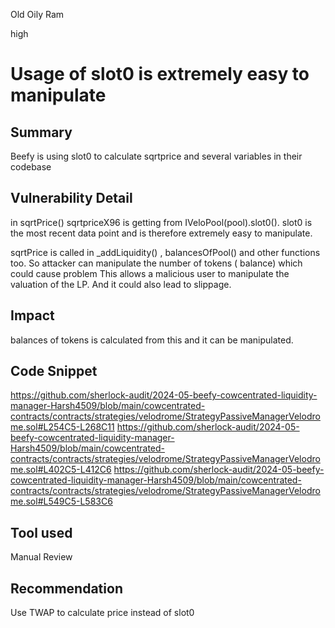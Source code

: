 Old Oily Ram

high

# Usage of slot0 is extremely easy to manipulate

## Summary
Beefy is using slot0 to calculate sqrtprice and several variables in their codebase 
## Vulnerability Detail

in sqrtPrice() sqrtpriceX96 is getting from IVeloPool(pool).slot0(). 
slot0 is the most recent data point and is therefore extremely easy to manipulate.

sqrtPrice is called in _addLiquidity() , balancesOfPool() and other functions too.
So attacker can manipulate the number of tokens ( balance) which could cause problem
This allows a malicious user to manipulate the valuation of the LP. And it could also lead to slippage.

## Impact

balances of tokens is calculated from this and it can be manipulated.

## Code Snippet
https://github.com/sherlock-audit/2024-05-beefy-cowcentrated-liquidity-manager-Harsh4509/blob/main/cowcentrated-contracts/contracts/strategies/velodrome/StrategyPassiveManagerVelodrome.sol#L254C5-L268C11
https://github.com/sherlock-audit/2024-05-beefy-cowcentrated-liquidity-manager-Harsh4509/blob/main/cowcentrated-contracts/contracts/strategies/velodrome/StrategyPassiveManagerVelodrome.sol#L402C5-L412C6
https://github.com/sherlock-audit/2024-05-beefy-cowcentrated-liquidity-manager-Harsh4509/blob/main/cowcentrated-contracts/contracts/strategies/velodrome/StrategyPassiveManagerVelodrome.sol#L549C5-L583C6

## Tool used

Manual Review

## Recommendation
  Use TWAP to calculate price instead of slot0
 